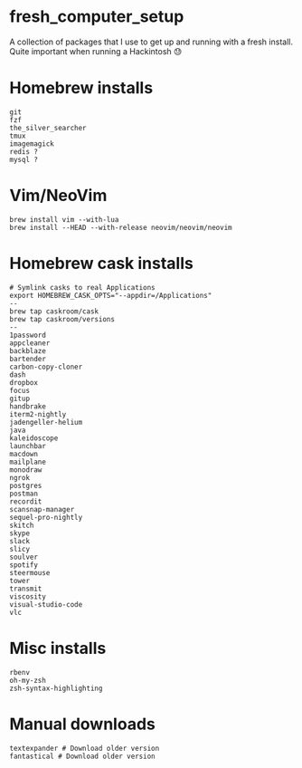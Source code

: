 # fresh_computer_setup
A collection of packages that I use to get up and running with a fresh install. Quite important when running a Hackintosh :sweat:

# Homebrew installs

```
git 
fzf
the_silver_searcher
tmux 
imagemagick
redis ?
mysql ?
```

# Vim/NeoVim

```
brew install vim --with-lua
brew install --HEAD --with-release neovim/neovim/neovim
```

# Homebrew cask installs

```
# Symlink casks to real Applications
export HOMEBREW_CASK_OPTS="--appdir=/Applications"
--
brew tap caskroom/cask
brew tap caskroom/versions
--
1password
appcleaner
backblaze
bartender
carbon-copy-cloner
dash
dropbox
focus
gitup
handbrake
iterm2-nightly
jadengeller-helium
java
kaleidoscope
launchbar
macdown
mailplane
monodraw
ngrok
postgres
postman
recordit
scansnap-manager
sequel-pro-nightly
skitch
skype
slack
slicy
soulver
spotify
steermouse
tower
transmit
viscosity
visual-studio-code
vlc
```

# Misc installs

```
rbenv
oh-my-zsh
zsh-syntax-highlighting
```

# Manual downloads

```
textexpander # Download older version
fantastical # Download older version
```
